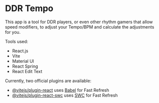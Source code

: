 # DDR Tempo

This app is a tool for DDR players, or even other rhythm gamers that allow speed modifiers, to adjust your Tempo/BPM and calculate the adjustments for you.

Tools used:
- React.js
- Vite
- Material UI
- React Spring
- React Edit Text

Currently, two official plugins are available:

- [@vitejs/plugin-react](https://github.com/vitejs/vite-plugin-react/blob/main/packages/plugin-react/README.md) uses [Babel](https://babeljs.io/) for Fast Refresh
- [@vitejs/plugin-react-swc](https://github.com/vitejs/vite-plugin-react-swc) uses [SWC](https://swc.rs/) for Fast Refresh

